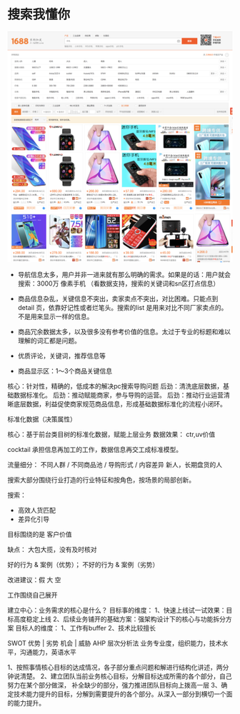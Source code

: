 # 搜索我懂你
![屏幕快照 2019-09-29 下午9.36.48](media/15697640913871/%E5%B1%8F%E5%B9%95%E5%BF%AB%E7%85%A7%202019-09-29%20%E4%B8%8B%E5%8D%889.36.48.png)
![屏幕快照 2019-09-29 下午9.38.51](media/15697640913871/%E5%B1%8F%E5%B9%95%E5%BF%AB%E7%85%A7%202019-09-29%20%E4%B8%8B%E5%8D%889.38.51.png)

- 导航信息太多，用户并非一进来就有那么明确的需求。如果是的话：用户就会搜索：3000万 像素手机 （看数据支持，搜索的关键词和sn区打点信息）
- 商品信息杂乱，关键信息不突出，卖家卖点不突出，对比困难。只能点到 detail 页，依靠好记性或者烂笔头。搜索的list 是用来对比不同厂家卖点的。不是用来显示一样的信息。
- 商品冗余数据太多，以及很多没有参考价值的信息。太过于专业的标题和难以理解的词汇都是问题。

- 优质评论，关键词，推荐信息等
- 商品显示区：1～3个商品关键信息

核心：针对性，精确的，低成本的解决pc搜索导购问题
后劲：清洗底层数据，基础数据标准化。
后劲：推动赋能商家，参与导购的运营。
后劲：推动行业运营清晰底层数据，利益促使商家规范商品信息，形成基础数据标准化的流程小闭环。

标准化数据（决策属性）

核心：基于前台类目树的标准化数据，赋能上层业务
数据效果： ctr,uv价值

cocktail 承担信息再加工的工作，数据信息再交工成标准模型。

流量细分：
不同人群 / 不同商品池 / 导购形式 / 内容差异
新人，长期盘货的人

搜索大部分围绕行业打造的行业特征和按角色，按场景的局部创新。

搜索：
- 高效人货匹配
- 差异化引导


目标围绕的是 客户价值

缺点：
大包大揽，没有及时核对

好的行为 & 案例（优势）； 不好的行为 & 案例（劣势）

改进建议：假 大 空


工作围绕自己展开

建立中心：业务需求的核心是什么？
目标事的维度：
1、快速上线试一试效果：目标高度稳定上线
2、后续业务铺开的基础方案：强架构设计下的核心与功能拆分方案
目标人的维度：
1、工作有buffer
2、技术比较擅长

SWOT 
优势 | 劣势
机会 | 威胁
AHP 层次分析法
业务专业度，组织能力，技术水平，沟通能力，英语水平

1、按照事情核心目标的达成情况，各子部分重点问题和解进行结构化讲述，两分钟说清楚。
2、建立团队当前业务核心目标，分解目标达成所需的各个部分，自己努力在某个部分做深， 补全缺少的部分，强力推进团队目标向上拨高一层
3、确定技术能力提升的目标，分解到需要提升的各个部分。从深入一部分到横切一个面的能力提升。